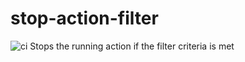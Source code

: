 # stop-action-filter
![ci](https://github.com/Chocrates/stop-action-filter/workflows/ci/badge.svg)
Stops the running action if the filter criteria is met

